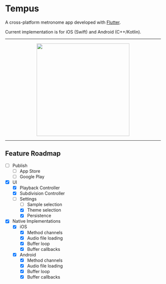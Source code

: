 # Tempus

A cross-platform metronome app developed with [Flutter](https://flutter.dev/).

Current implementation is for iOS (Swift) and Android (C++/Kotlin).

---

<div align="center">
  <img src="https://github.com/LvnL/metronomic/assets/39525477/4019440c-07d1-406d-b508-2a16957e7d76" width="300"/>
</div>

---

## Feature Roadmap
- [ ] Publish
  - [ ] App Store
  - [ ] Google Play
- [x] UI
  - [x] Playback Controller
  - [x] Subdivision Controller
  - [ ] Settings
    - [ ] Sample selection
    - [x] Theme selection
    - [x] Persistence
- [x] Native Implementations
  - [x] iOS
    - [x] Method channels
    - [x] Audio file loading
    - [x] Buffer loop
    - [x] Buffer callbacks
  - [x] Android
    - [x] Method channels
    - [x] Audio file loading
    - [x] Buffer loop
    - [x] Buffer callbacks
